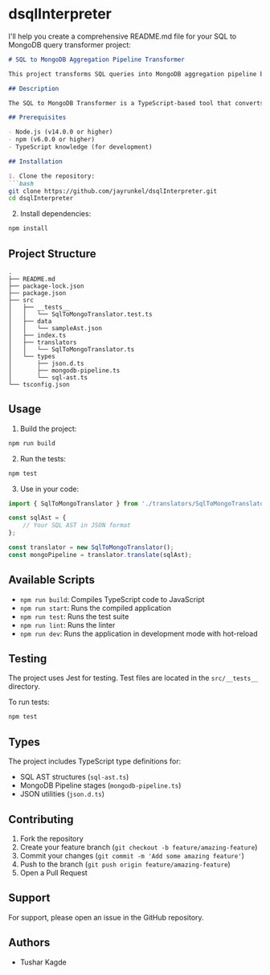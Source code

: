 # dsqlInterpreter

I'll help you create a comprehensive README.md file for your SQL to MongoDB query transformer project:

```markdown
# SQL to MongoDB Aggregation Pipeline Transformer

This project transforms SQL queries into MongoDB aggregation pipeline by processing the SQL AST (Abstract Syntax Tree) in JSON format.

## Description

The SQL to MongoDB Transformer is a TypeScript-based tool that converts SQL queries into equivalent MongoDB aggregation pipelines. It works by parsing a JSON representation of the SQL query's AST and generating the corresponding MongoDB aggregation stages.

## Prerequisites

- Node.js (v14.0.0 or higher)
- npm (v6.0.0 or higher)
- TypeScript knowledge (for development)

## Installation

1. Clone the repository:
```bash
git clone https://github.com/jayrunkel/dsqlInterpreter.git 
cd dsqlInterpreter
```

2. Install dependencies:
```bash
npm install
```

## Project Structure

```
.
├── README.md
├── package-lock.json
├── package.json
├── src
│   ├── __tests__
│   │   └── SqlToMongoTranslator.test.ts
│   ├── data
│   │   └── sampleAst.json
│   ├── index.ts
│   ├── translators
│   │   └── SqlToMongoTranslator.ts
│   └── types
│       ├── json.d.ts
│       ├── mongodb-pipeline.ts
│       └── sql-ast.ts
└── tsconfig.json
```

## Usage

1. Build the project:
```bash
npm run build
```

2. Run the tests:
```bash
npm test
```

3. Use in your code:
```typescript
import { SqlToMongoTranslator } from './translators/SqlToMongoTranslator';

const sqlAst = {
    // Your SQL AST in JSON format
};

const translator = new SqlToMongoTranslator();
const mongoPipeline = translator.translate(sqlAst);
```

## Available Scripts

- `npm run build`: Compiles TypeScript code to JavaScript
- `npm run start`: Runs the compiled application
- `npm run test`: Runs the test suite
- `npm run lint`: Runs the linter
- `npm run dev`: Runs the application in development mode with hot-reload

## Testing

The project uses Jest for testing. Test files are located in the `src/__tests__` directory.

To run tests:
```bash
npm test
```

## Types

The project includes TypeScript type definitions for:
- SQL AST structures (`sql-ast.ts`)
- MongoDB Pipeline stages (`mongodb-pipeline.ts`)
- JSON utilities (`json.d.ts`)

## Contributing

1. Fork the repository
2. Create your feature branch (`git checkout -b feature/amazing-feature`)
3. Commit your changes (`git commit -m 'Add some amazing feature'`)
4. Push to the branch (`git push origin feature/amazing-feature`)
5. Open a Pull Request

## Support

For support, please open an issue in the GitHub repository.

## Authors

- Tushar Kagde
